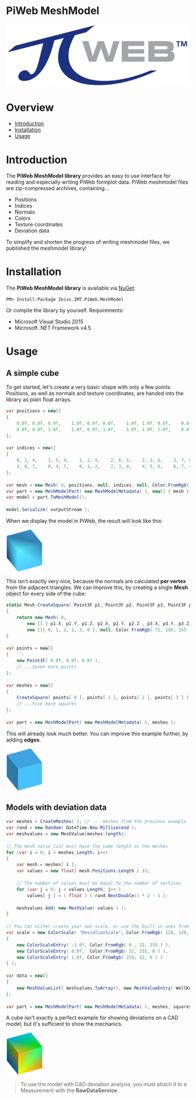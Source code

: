 # PiWeb MeshModel

<img style="display:block;margin:auto;" src="gfx/Logo.png" >

# Overview

- [Introduction](#introduction)
- [Installation](#installation)
- [Usage](#usage)

<a id="markdown-introduction" name="introduction"></a>
# Introduction

The **PiWeb MeshModel library** provides an easy to use interface for reading and especially writing PiWeb formplot data. PiWeb meshmodel files are zip-compressed archives, containing...

* Positions
* Indices
* Normals
* Colors
* Texture coordinates
* Deviation data

To simplify and shorten the progress of writing meshmodel files, we published the meshmodel library!

<a id="markdown-installation" name="installation"></a>
# Installation

The **PiWeb MeshModel library** is available via [NuGet](https://www.nuget.org/packages/Zeiss.IMT.PiWeb.Formplots/):

```
PM> Install-Package Zeiss.IMT.PiWeb.MeshModel
```
Or compile the library by yourself. Requirements:

* Microsoft Visual Studio 2015
* Microsoft .NET Framework v4.5

<a id="markdown-usage" name="usage"></a>
# Usage

<a id="markdown-1-a-simple-cube" name="1-a-simple-cube"></a>
## A simple cube

To get started, let's create a very basic shape with only a few points. Positions, as well as normals and texture coordinates, are handed into the library as plain float arrays.

```csharp
var positions = new[]
{
    0.0f, 0.0f, 0.0f,    1.0f, 0.0f, 0.0f,    1.0f, 1.0f, 0.0f,    0.0f, 1.0f, 0.0f,
    0.0f, 0.0f, 1.0f,    1.0f, 0.0f, 1.0f,    1.0f, 1.0f, 1.0f,    0.0f, 1.0f, 1.0f
};

var indices = new[]
{
    0, 1, 4,    1, 5, 4,    1, 2, 5,    2, 6, 5,    2, 3, 6,    3, 7, 6,
    3, 0, 7,    0, 4, 7,    0, 1, 2,    2, 3, 0,    4, 5, 6,    6, 7, 4
};

var mesh = new Mesh( 0, positions, null, indices, null, Color.FromRgb( 71, 186, 255 ) );
var part = new MeshModelPart( new MeshModelMetadata( ), new[] { mesh } );
var model = part.ToMeshModel();

model.Serialize( outputStream );
```

When we display the model in PiWeb, the result will look like this:

<img style="width:100px;" src="gfx/CubeSingleMesh.png" >

This isn't exactly very nice, because the normals are calculated **per vertex** from the adjacent triangles. We can improve this, by creating a single **Mesh** object for every side of the cube:

```csharp
static Mesh CreateSquare( Point3F p1, Point3F p2, Point3F p3, Point3F p4)
{   
    return new Mesh( 0, 
        new [] { p1.X, p1.Y, p1.Z, p2.X, p2.Y, p2.Z , p3.X, p3.Y, p3.Z , p4.X, p4.Y, p4.Z }, null, 
        new []{ 0, 1, 2, 2, 3, 0 }, null, Color.FromRgb( 71, 186, 255 ) );
}

var points = new[]
{
    new Point3F( 0.0f, 0.0f, 0.0f ),
    // ...Seven more points
};

var meshes = new[]
{
    CreateSquare( points[ 0 ], points[ 1 ], points[ 2 ], points[ 3 ] ),
    // ...Five more squares
};

var part = new MeshModelPart( new MeshModelMetadata( ), meshes ); 
```

This will already look much better. You can improve this example further, by adding **edges**.

<img style="width:100px;" src="gfx/CubeMultiMesh.png" >

## Models with deviation data

```csharp
var meshes = CreateMeshes( ); // ... meshes from the previous example
var rand = new Random( DateTime.Now.Millisecond );
var meshvalues = new MeshValue[meshes.length];

// The mesh value list must have the same length as the meshes
for (var i = 0; i < meshes.Length; i++)
{
    var mesh = meshes[ i ];
    var values = new float[ mesh.Positions.Length / 3];
        
    // The number of values must be equal to the number of vertices  
    for (var j = 0; j < values.Length; j++ )
        values[ j ] = ( float ) ( rand.NextDouble() * 2 - 1 );

    meshvalues.Add( new MeshValue( values ) );
}

// You can either create your own scale, or use the built in ones from PiWeb.
var scale = new ColorScale( "DeviationScale", Color.FromRgb( 128, 128, 128 ), new[]
{
    new ColorScaleEntry( -1.0f, Color.FromRgb( 0 , 32, 255 ) ),
    new ColorScaleEntry( 0.0f,  Color.FromRgb( 32, 255, 0 ) ),
    new ColorScaleEntry( 1.0f, Color.FromRgb( 255, 32, 0 ) )
} );

var data = new[]
{
    new MeshValueList( meshvalues.ToArray(), new MeshValueEntry( WellKnownDataTypes.Deviation, "deviations.dat", scale ))
};

var part = new MeshModelPart( new MeshModelMetadata( ), meshes, squares.Select(s => s.Edge), data );
```



A cube isn't exactly a perfect example for showing deviations on a CAD model, but it's sufficient to show the mechanics. 

<img style="width:100px;" src="gfx/CubeWithDeviations.png" >


>To use the model with CAD deviation analysis, you must attach it to a Measurement with the **RawDataService**.